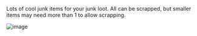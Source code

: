 Lots of cool junk items for your junk loot.  All can be scrapped, but smaller items may need more than 1 to allow scrapping.  

![image](https://user-images.githubusercontent.com/27104963/30383492-d00da1f8-986f-11e7-923f-7a8e9bc0d49f.png)
